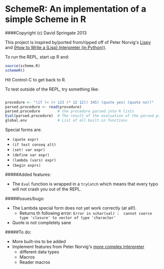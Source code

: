 SchemeR: An implementation of a simple Scheme in R
==================================================

####Copyright (c) David Springate 2013

This project is inspired by/ported from/ripped off of Peter Norvig's [Lispy](http://norvig.com/lis.py) and [(How to Write a (Lisp) Interpreter (in Python))](http://norvig.com/lispy.html).

To run the REPL, start up R and:

```R
source(scheme.R)
schemeR()
```
Hit Control-C to get back to R.

To test outside of the REPL, try something like:

```R

procedure <- "(if (< (+ 123 (* 12 12)) 345) (quote yes) (quote no))"
parsed.procedure <- read(procedure)
parsed.procedure        # the procedure parsed into R lists
Eval(parsed.procedure)  # The result of the evaluation of the parsed procedure
global.env              # List of all built-in functions
```

Special forms are:
* `(quote expr)` 
* `(if test conseq alt)`
* `(set! var expr)`
* `(define var expr)`
* `(lambda (vars) expr)`
* `(begin exprs)`

#####Added features:
* The `Eval` function is wrapped in a `tryCatch` which means that every typo will not crash you out
  of the REPL.

#####Issues/bugs:

* The Lambda special form does not yet work correctly (at all!). 
    - Returns th following error:
    `Error in nchar(val) : 
        cannot coerce type 'closure' to vector of type 'character'`
* Quote is not completely sane

#####To do:
* More built-ins to be added
* Implement features from Peter Norvig's [more complex interpreter](http://norvig.com/lispy2.html)
    - different data types
    - Macros
    - Reader macros




